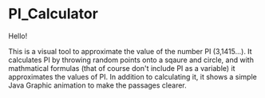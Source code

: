 # PI_Calculator

Hello! 

This is a visual tool to approximate the value of the number PI (3,1415...). 
It calculates PI by throwing random points onto a sqaure and circle, and with mathmatical formulas (that of course don't include PI as a variable) it approximates the values of PI. 
In addition to calculating it, it shows a simple Java Graphic animation to make the passages clearer.

